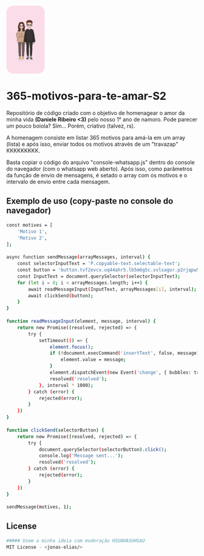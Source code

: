 <img src="./images/eu&ela.png" style="width: 20%;">

# 365-motivos-para-te-amar-S2

Repositório de código criado com o objetivo de homenagear o amor da minha vida **(Daniele Ribeiro <3)** pelo nosso 1° ano de namoro.
Pode parecer um pouco boiola? Sim... Porém, criativo (talvez, rs).

A homenagem consiste em listar 365 motivos para amá-la em um array (lista) e após isso, enviar todos os motivos através de um "travazap" KKKKKKKKK.

Basta copiar o código do arquivo "console-whatsapp.js" dentro do console do navegador (com o whatsapp web aberto). Após isso, como parâmetros da função de envio de mensagens, é setado o array com os motivos e o intervalo de envio entre cada mensagem.

## Exemplo de uso (copy-paste no console do navegador)

```bash
const motives = [
    'Motivo 1',
    'Motivo 2',
];

async function sendMessage(arrayMessages, interval) {
    const selectorInputText = 'P.copyable-text.selectable-text';
    const button = 'button.tvf2evcx.oq44ahr5.lb5m6g5c.svlsagor.p2rjqpw5.epia9gcq'
    const InputText = document.querySelector(selectorInputText);
    for (let i = 0; i < arrayMessages.length; i++) {
        await readMessageInput(InputText, arrayMessages[i], interval);
        await clickSend(button);
    }
}

function readMessageInput(element, message, interval) {
    return new Promise((resolved, rejected) => {
        try {
            setTimeout(() => {
                element.focus();
                if (!document.execCommand('insertText', false, message)) {
                    element.value = message;
                }
                element.dispatchEvent(new Event('change', { bubbles: true }));
                resolved('resolved');
            }, interval * 1000);
        } catch (error) {
            rejected(error);
        }
    })
}

function clickSend(selectorButton) {
    return new Promise((resolved, rejected) => {
        try {
            document.querySelector(selectorButton).click();
            console.log('Message sent...');
            resolved('resolved');
        } catch (error) {
            rejected(error);
        }
    })
}

sendMessage(motives, 1);

```

## License
```bash
##### Usem a minha ideia com moderação HSUAHASUHSAU
MIT License - <jonas-elias/>
```
